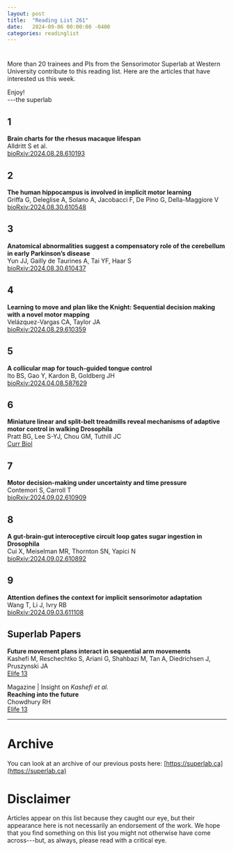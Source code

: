```yaml
---
layout: post
title:  "Reading List 261"
date:   2024-09-06 00:00:00 -0400
categories: readinglist
---
```


# 

More than 20 trainees and PIs from the Sensorimotor Superlab at Western University contribute to this reading list. Here are the articles that have interested us this week.

Enjoy!  
---the superlab


## 1
**Brain charts for the rhesus macaque lifespan**  
Alldritt S et al.  
[bioRxiv:2024.08.28.610193](https://www.biorxiv.org/content/10.1101/2024.08.28.610193v1.abstract)

## 2
**The human hippocampus is involved in implicit motor learning**  
Griffa G, Deleglise A, Solano A, Jacobacci F, De Pino G, Della-Maggiore V  
[bioRxiv:2024.08.30.610548](https://www.biorxiv.org/content/10.1101/2024.08.30.610548v1.abstract)

## 3
**Anatomical abnormalities suggest a compensatory role of the cerebellum in early Parkinson’s disease**  
Yun JJ, Gailly de Taurines A, Tai YF, Haar S  
[bioRxiv:2024.08.30.610437](https://www.biorxiv.org/content/10.1101/2024.08.30.610437v1.abstract)

## 4
**Learning to move and plan like the Knight: Sequential decision making with a novel motor mapping**  
Velázquez-Vargas CA, Taylor JA  
[bioRxiv:2024.08.29.610359](https://www.biorxiv.org/content/10.1101/2024.08.29.610359v1.abstract)

## 5
**A collicular map for touch-guided tongue control**  
Ito BS, Gao Y, Kardon B, Goldberg JH  
[bioRxiv:2024.04.08.587629](https://www.biorxiv.org/content/10.1101/2024.04.08.587629v2.abstract)

## 6
**Miniature linear and split-belt treadmills reveal mechanisms of adaptive motor control in walking Drosophila**  
Pratt BG, Lee S-YJ, Chou GM, Tuthill JC  
[Curr Biol](https://dx.doi.org/10.1016/j.cub.2024.08.006)

## 7
**Motor decision-making under uncertainty and time pressure**  
Contemori S, Carroll T  
[bioRxiv:2024.09.02.610909](https://www.biorxiv.org/content/10.1101/2024.09.02.610909v1.abstract)

## 8
**A gut-brain-gut interoceptive circuit loop gates sugar ingestion in Drosophila**  
Cui X, Meiselman MR, Thornton SN, Yapici N  
[bioRxiv:2024.09.02.610892](https://www.biorxiv.org/content/10.1101/2024.09.02.610892v1.abstract)

## 9
**Attention defines the context for implicit sensorimotor adaptation**  
Wang T, Li J, Ivry RB  
[bioRxiv:2024.09.03.611108](https://www.biorxiv.org/content/10.1101/2024.09.03.611108v1.abstract)


## Superlab Papers

**Future movement plans interact in sequential arm movements**  
Kashefi M, Reschechtko S, Ariani G, Shahbazi M, Tan A, Diedrichsen J, Pruszynski JA  
[Elife 13](https://elifesciences.org/articles/94485)

Magazine | Insight on *Kashefi et al.*    
**Reaching into the future**  
Chowdhury RH  
[Elife 13](https://elifesciences.org/articles/101739)


---
# Archive
You can look at an archive of our previous posts here: [https://superlab.ca](https://superlab.ca)


# Disclaimer
Articles appear on this list because they caught our eye, but their appearance here is not necessarily an endorsement of the work. We hope that you find something on this list you might not otherwise have come across---but, as always, please read with a critical eye.

